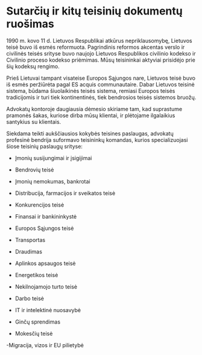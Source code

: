 # Sutarčių ir kitų teisinių dokumentų ruošimas

1990 m. kovo 11 d. Lietuvos Respublikai atkūrus nepriklausomybę, Lietuvos teisė buvo iš esmės reformuota. Pagrindinis reformos akcentas verslo ir civilinės teisės srityse buvo naujojo Lietuvos Respublikos civilinio kodekso ir Civilinio proceso kodekso priėmimas. Mūsų teisininkai aktyviai prisidėjo prie šių kodeksų rengimo.

Prieš Lietuvai tampant visateise Europos Sąjungos nare, Lietuvos teisė buvo iš esmės peržiūrėta pagal ES acquis communautaire. Dabar Lietuvos teisinė sistema, būdama šiuolaikinės teisės sistema, remiasi Europos teisės tradicijomis ir turi tiek kontinentinės, tiek bendrosios teisės sistemos bruožų.

Advokatų kontoroje daugiausia dėmesio skiriame tam, kad suprastume pramonės šakas, kuriose dirba mūsų klientai, ir plėtojame ilgalaikius santykius su klientais.

Siekdama teikti aukščiausios kokybės teisines paslaugas, advokatų profesinė bendrija suformavo teisininkų komandas, kurios specializuojasi šiose teisinių paslaugų srityse:

- Įmonių susijungimai ir įsigijimai

- Bendrovių teisė

- Įmonių nemokumas, bankrotai

- Distribucija, farmacijos ir sveikatos teisė

- Konkurencijos teisė

- Finansai ir bankininkystė

- Europos Sąjungos teisė

- Transportas

- Draudimas

- Aplinkos apsaugos teisė

- Energetikos teisė

- Nekilnojamojo turto teisė

- Darbo teisė

- IT ir intelektinė nuosavybė

- Ginčų sprendimas

- Mokesčių teisė

-Migracija, vizos ir EU pilietybė

